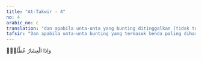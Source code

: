 ```yaml
---
title: "At-Takwir - 4"
no: 4
arabic_no: ٤
translation: "dan apabila unta-unta yang bunting ditinggalkan (tidak terurus),"
tafsir: "Dan apabila unta-unta bunting yang termasuk benda paling dihargai oleh orang-orang Arab, ditinggalkan dan tidak dipedulikan oleh pemiliknya karena kedahsyatan hari Kiamat tersebut. Hal ini menggambarkan kedahsyatan hari Kiamat yang jika diperkirakan, jika ada seorang laki-laki mempunyai unta yang bunting tentu ditinggalkan karena terlalu sibuk memikirkan keselamatan dirinya sendiri."
---
```


وَاِذَا الْعِشَارُ عُطِّلَتْۖ
